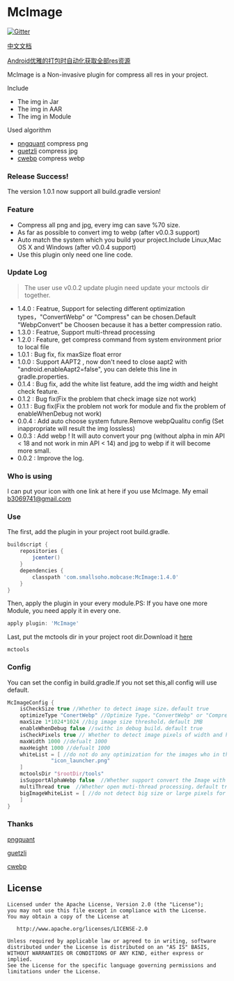 # McImage

[![Gitter](https://badges.gitter.im/Join%20Chat.svg)](https://gitter.im/mcimage/McImage)

[中文文档](README-CN.md)

[Android优雅的打包时自动化获取全部res资源](https://smallsoho.com/android/2018/07/26/Android-Android%E4%BC%98%E9%9B%85%E7%9A%84%E6%89%93%E5%8C%85%E6%97%B6%E8%87%AA%E5%8A%A8%E5%8C%96%E8%8E%B7%E5%8F%96%E5%85%A8%E9%83%A8res%E8%B5%84%E6%BA%90/)

McImage is a Non-invasive plugin for compress all res in your project.

Include

- The img in Jar
- The img in AAR
- The img in Module

Used algorithm

- [pngquant](https://github.com/pornel/pngquant) compress png
- [guetzli](https://github.com/google/guetzli) compress jpg
- [cwebp](https://developers.google.com/speed/webp/) compress webp

### Release Success!

The version 1.0.1 now support all build.gradle version!

### Feature

- Compress all png and jpg, every img can save %70 size.
- As far as possible to convert img to webp (after v0.0.3 support)
- Auto match the system which you build your project.Include Linux,Mac OS X and Windows (after v0.0.4 support)
- Use this plugin only need one line code.

### Update Log

> The user use v0.0.2 update plugin need update your mctools dir together.
- 1.4.0 : Featrue, Support for selecting different optimization types，"ConvertWebp" or "Compress" can be chosen.Default "WebpConvert" be Choosen because it has a better compression ratio.
- 1.3.0 : Featrue, Support multi-thread processing
- 1.2.0 : Feature, get compress command from system environment prior to local file
- 1.0.1 : Bug fix, fix maxSize float error
- 1.0.0 : Support AAPT2 , now don't need to close aapt2 with "android.enableAapt2=false", you can delete this line in gradle.properties.
- 0.1.4 : Bug fix, add the white list feature, add the img width and height check feature.
- 0.1.2 : Bug fix(Fix the problem that check image size not work)
- 0.1.1 : Bug fix(Fix the problem not work for module and fix the problem of enableWhenDebug not work)
- 0.0.4 : Add auto choose system future.Remove webpQualitu config (Set inappropriate will result the img lossless)
- 0.0.3 : Add webp ! It will auto convert your png (without alpha in min API < 18 and not work in min API < 14) and jpg to webp if it will become more small.
- 0.0.2 : Improve the log.

### Who is using

I can put your icon with one link at here if you use McImage. My email b3069741@gmail.com

### Use

The first, add the plugin in your project root build.gradle.

```groovy
buildscript {
    repositories {
        jcenter()
    }
    dependencies {
        classpath 'com.smallsoho.mobcase:McImage:1.4.0'
    }
}
```

Then, apply the plugin in your every module.PS: If you have one more Module, you need apply it in every one.

```groovy
apply plugin: 'McImage'
```

Last, put the mctools dir in your project root dir.Download it [here](https://github.com/Mobcase/McImage/releases)


```
mctools
```

### Config

You can set the config in build.gradle.If you not set this,all config will use default.

```groovy
McImageConfig {
    isCheckSize true //Whether to detect image size，default true
    optimizeType "ConertWebp" //Optimize Type，"ConvertWebp" or "Compress"，default "ConvertWebp"
    maxSize 1*1024*1024 //big image size threshold，default 1MB
    enableWhenDebug false //swithc in debug build，default true
    isCheckPixels true // Whether to detect image pixels of width and height，default true
    maxWidth 1000 //defualt 1000 
    maxHeight 1000 //defualt 1000 
    whiteList = [ //do not do any optimization for the images who in the list 
              "icon_launcher.png"
    ]
    mctoolsDir "$rootDir/tools"
    isSupportAlphaWebp false  //Whether support convert the Image with Alpha chanel to Webp，default false, the images with alpha chanels will be compressed.if config true, its need api level >=18 or do some compatible measures 
    multiThread true  //Whether open muti-thread processing，default true 
    bigImageWhiteList = [ //do not detect big size or large pixels for the images who in the list
    ]
}
```

### Thanks

[pngquant](https://github.com/pornel/pngquant)

[guetzli](https://github.com/google/guetzli)

[cwebp](https://developers.google.com/speed/webp/)

License
-------

    Licensed under the Apache License, Version 2.0 (the "License");
    you may not use this file except in compliance with the License.
    You may obtain a copy of the License at
    
       http://www.apache.org/licenses/LICENSE-2.0
    
    Unless required by applicable law or agreed to in writing, software
    distributed under the License is distributed on an "AS IS" BASIS,
    WITHOUT WARRANTIES OR CONDITIONS OF ANY KIND, either express or implied.
    See the License for the specific language governing permissions and
    limitations under the License.
